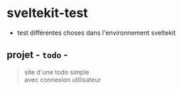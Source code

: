 # sveltekit-test

- test différentes choses dans l'environnement sveltekit

## projet - `todo` -

> site d'une todo simple  
> avec connexion utilisateur
